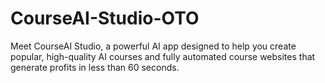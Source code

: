 # CourseAI-Studio-OTO
Meet CourseAI Studio, a powerful AI app designed to help you create popular, high-quality AI courses and fully automated course websites that generate profits in less than 60 seconds.
